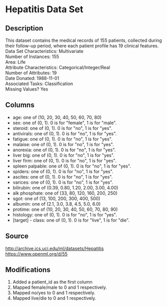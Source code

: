 # Hepatitis Data Set

## Description

This dataset contains the medical records of 155 patients, collected during their follow-up period, where each patient profile has 19 clinical features.\
Data Set Characteristics: Multivariate\
Number of Instances: 155\
Area: Life\
Attribute Characteristics: Categorical/Integer/Real\
Number of Attributes: 19\
Date Donated: 1988-11-01\
Associated Tasks: Classification\
Missing Values? Yes

## Columns

- age: one of (10, 20, 30, 40, 50, 60, 70, 80)
- sex: one of (0, 1). 0 is for "female", 1 is for "male".
- steroid: one of (0, 1). 0 is for "no", 1 is for "yes".
- antivirals: one of (0, 1). 0 is for "no", 1 is for "yes".
- fatigue: one of (0, 1). 0 is for "no", 1 is for "yes".
- malaise: one of (0, 1). 0 is for "no", 1 is for "yes".
- anorexia: one of (0, 1). 0 is for "no", 1 is for "yes".
- liver big: one of (0, 1). 0 is for "no", 1 is for "yes".
- liver firm: one of (0, 1). 0 is for "no", 1 is for "yes".
- spleen palpable: one of (0, 1). 0 is for "no", 1 is for "yes".
- spiders: one of (0, 1). 0 is for "no", 1 is for "yes".
- ascites: one of (0, 1). 0 is for "no", 1 is for "yes".
- varices: one of (0, 1). 0 is for "no", 1 is for "yes".
- bilirubin: one of (0.39, 0.80, 1.20, 2.00, 3.00, 4.00)
- alk phosphate: one of (33, 80, 120, 160, 200, 250)
- sgot: one of (13, 100, 200, 300, 400, 500)
- albumin: one of (2.1, 3.0, 3.8, 4.5, 5.0, 6.0)
- protime: one of (10, 20, 30, 40, 50, 60, 70, 80, 90)
- histology: one of (0, 1). 0 is for "no", 1 is for "yes".
- [target] - class: one of (0, 1). 0 is for "live", 1 is for "die". 


## Source

http://archive.ics.uci.edu/ml/datasets/Hepatitis
https://www.openml.org/d/55

## Modifications

1. Added a patient_id as the first column
2. Mapped female/male to 0 and 1 respectively.
3. Mapped no/yes to 0 and 1 respectively.
4. Mapped live/die to 0 and 1 respectively.


